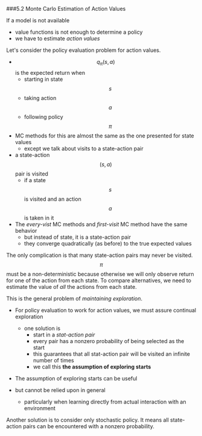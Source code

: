 ###5.2 Monte Carlo Estimation of Action Values

If a model is not available
- value functions is not enough to determine a policy
- we have to estimate *action values*

Let's consider the policy evaluation problem for action values.
- $$q_{\pi}(s,a)$$ is the expected return when
  - starting in state $$s$$
  - taking action $$a$$
  - following policy $$\pi$$
- MC methods for this are almost the same as the one presented for state values
  - except we talk about visits to a state-action pair
- a state-action $$(s,a)$$ pair is visited 
  - if a state $$s$$ is visited and an action $$a$$ is taken in it
- The *every-vist* MC methods and *first-visit* MC method have the same behavior
  - but instead of state, it is a state-action pair
  - they converge quadratically (as before) to the true expected values

The only complication is that many state-action pairs may never be visited.
$$\pi$$ must be a non-deterministic because otherwise we will only observe return for one of the action from each state.
To compare alternatives, we need to estimate the value of *all* the actions from each state.

This is the general problem of *maintaining exploration*.
- For policy evaluation to work for action values, we must assure continual exploration
  - one solution is 
    - start in a *stat-action pair*
    - every pair has a nonzero probability of being selected as the start
    - this guarantees that all stat-action pair will be visited an infinite number of times
    - we call this **the assumption of exploring starts**

- The assumption of exploring starts can be useful
- but cannot be relied upon in general
  - particularly when learning directly from actual interaction with an environment

Another solution is to consider only stochastic policy.
It means all state-action pairs can be encountered with a nonzero probability.
